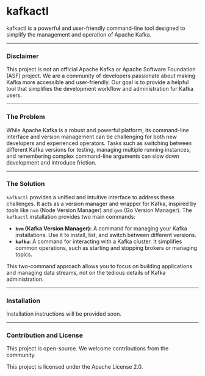 # kafkactl

kafkactl is a powerful and user-friendly command-line tool designed to simplify the management and operation of Apache Kafka.

---

### Disclaimer

This project is not an official Apache Kafka or Apache Software Foundation (ASF) project. We are a community of developers passionate about making Kafka more accessible and user-friendly. Our goal is to provide a helpful tool that simplifies the development workflow and administration for Kafka users.

---

### The Problem

While Apache Kafka is a robust and powerful platform, its command-line interface and version management can be challenging for both new developers and experienced operators. Tasks such as switching between different Kafka versions for testing, managing multiple running instances, and remembering complex command-line arguments can slow down development and introduce friction.

---

### The Solution

`kafkactl` provides a unified and intuitive interface to address these challenges. It acts as a version manager and wrapper for Kafka, inspired by tools like `nvm` (Node Version Manager) and `gvm` (Go Version Manager). The `kafkactl` installation provides two main commands:

* **`kvm` (Kafka Version Manager):** A command for managing your Kafka installations. Use it to install, list, and switch between different versions.
* **`kafka`:** A command for interacting with a Kafka cluster. It simplifies common operations, such as starting and stopping brokers or managing topics.

This two-command approach allows you to focus on building applications and managing data streams, not on the tedious details of Kafka administration.

---

### Installation

Installation instructions will be provided soon.

---

### Contribution and License

This project is open-source. We welcome contributions from the community.

This project is licensed under the Apache License 2.0.
